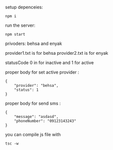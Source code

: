 setup depenceies:

```
npm i
```

run the server:

```
npm start
```

privoders: behsa and enyak

provider1.txt is for behsa
provider2.txt is for enyak

statusCode 0 in for inactive and 1 for active

proper body for set active provider :

```
{
    "provider": "behsa",
    "status": 1
}
```

proper body for send sms :

```
{
    "message": "asdasd",
    "phoneNumber": "09123143243"
}
```

you can compile js file with

```
tsc -w
```
